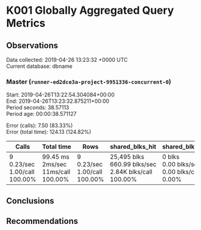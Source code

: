 # K001 Globally Aggregated Query Metrics

## Observations ##
Data collected: 2019-04-26 13:23:32 +0000 UTC  
Current database: dbname  



### Master (`runner-ed2dce3a-project-9951336-concurrent-0`) ###
Start: 2019-04-26T13:22:54.304084+00:00  
End: 2019-04-26T13:23:32.875211+00:00  
Period seconds: 38.57113  
Period age: 00:00:38.571127  

Error (calls): 7.50 (83.33%)  
Error (total time): 124.13 (124.82%)

Calls | Total&nbsp;time | Rows | shared_blks_hit | shared_blks_read | shared_blks_dirtied | shared_blks_written | blk_read_time | blk_write_time | kcache_reads | kcache_writes | kcache_user_time_ms | kcache_system_time 
-------|------------|------|-----------------|------------------|---------------------|---------------------|---------------|----------------|--------------|---------------|---------------------|--------------------
9<br/>0.23/sec<br/>1.00/call<br/>100.00% |99.45&nbsp;ms<br/>2ms/sec<br/>11ms/call<br/>100.00% |9<br/>0.23/sec<br/>1.00/call<br/>100.00% |25,495&nbsp;blks<br/>660.99&nbsp;blks/sec<br/>2.84K&nbsp;blks/call<br/>100.00% |0&nbsp;blks<br/>0.00&nbsp;blks/sec<br/>0.00&nbsp;blks/call<br/>0.00% |0&nbsp;blks<br/>0.00&nbsp;blks/sec<br/>0.00&nbsp;blks/call<br/>0.00% |0&nbsp;blks<br/>0.00&nbsp;blks/sec<br/>0.00&nbsp;blks/call<br/>0.00% |0.00&nbsp;ms<br/>0ms/sec<br/>0ms/call<br/>0.00% |0.00&nbsp;ms<br/>0ms/sec<br/>0ms/call<br/>0.00% |0.00&nbsp;bytes<br/>0.00&nbsp;bytes/sec<br/>0.00&nbsp;bytes/call<br/>0.00% |0.00&nbsp;bytes<br/>0.00&nbsp;bytes/sec<br/>0.00&nbsp;bytes/call<br/>0.00% |0.00&nbsp;ms<br/>0ms/sec<br/>0ms/call<br/>0.00% |0.00&nbsp;ms<br/>0ms/sec<br/>0ms/call<br/>0.00%





## Conclusions ##


## Recommendations ##

